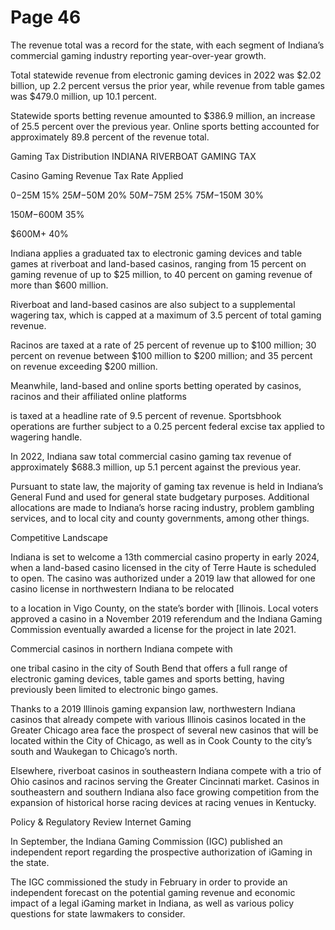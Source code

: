# Page 46

The revenue total was a record for the state, with each
segment of Indiana’s commercial gaming industry
reporting year-over-year growth.

Total statewide revenue from electronic gaming devices in
2022 was $2.02 billion, up 2.2 percent versus the prior
year, while revenue from table games was $479.0 million,
up 10.1 percent.

Statewide sports betting revenue amounted to $386.9
million, an increase of 25.5 percent over the previous year.
Online sports betting accounted for approximately 89.8
percent of the revenue total.

Gaming Tax Distribution
INDIANA RIVERBOAT GAMING TAX

Casino Gaming Revenue Tax Rate Applied

$0-$25M 15%
$25M-$50M 20%
$50M-$75M 25%
$75M-$150M 30%

$150M-$600M 35%

$600M+ 40%

Indiana applies a graduated tax to electronic gaming
devices and table games at riverboat and land-based
casinos, ranging from 15 percent on gaming revenue of up
to $25 million, to 40 percent on gaming revenue of more
than $600 million.

Riverboat and land-based casinos are also subject to a
supplemental wagering tax, which is capped at a maximum
of 3.5 percent of total gaming revenue.

Racinos are taxed at a rate of 25 percent of revenue up
to $100 million; 30 percent on revenue between $100
million to $200 million; and 35 percent on revenue
exceeding $200 million.

Meanwhile, land-based and online sports betting operated
by casinos, racinos and their affiliated online platforms

is taxed at a headline rate of 9.5 percent of revenue.
Sportsbhook operations are further subject to a 0.25
percent federal excise tax applied to wagering handle.

In 2022, Indiana saw total commercial casino gaming tax
revenue of approximately $688.3 million, up 5.1 percent
against the previous year.

Pursuant to state law, the majority of gaming tax revenue
is held in Indiana’s General Fund and used for general
state budgetary purposes. Additional allocations are made
to Indiana’s horse racing industry, problem gambling
services, and to local city and county governments, among
other things.

Competitive Landscape

Indiana is set to welcome a 13th commercial casino
property in early 2024, when a land-based casino licensed
in the city of Terre Haute is scheduled to open. The casino
was authorized under a 2019 law that allowed for one
casino license in northwestern Indiana to be relocated

to a location in Vigo County, on the state’s border with
[llinois. Local voters approved a casino in a November
2019 referendum and the Indiana Gaming Commission
eventually awarded a license for the project in late 2021.

Commercial casinos in northern Indiana compete with

one tribal casino in the city of South Bend that offers a
full range of electronic gaming devices, table games and
sports betting, having previously been limited to electronic
bingo games.

Thanks to a 2019 lllinois gaming expansion law,
northwestern Indiana casinos that already compete with
various lllinois casinos located in the Greater Chicago
area face the prospect of several new casinos that will
be located within the City of Chicago, as well as in Cook
County to the city’s south and Waukegan to Chicago’s
north.

Elsewhere, riverboat casinos in southeastern Indiana
compete with a trio of Ohio casinos and racinos serving
the Greater Cincinnati market. Casinos in southeastern
and southern Indiana also face growing competition from
the expansion of historical horse racing devices at racing
venues in Kentucky.

Policy & Regulatory Review
Internet Gaming

In September, the Indiana Gaming Commission (IGC)
published an independent report regarding the prospective
authorization of iGaming in the state.

The IGC commissioned the study in February in order to
provide an independent forecast on the potential gaming
revenue and economic impact of a legal iGaming market
in Indiana, as well as various policy questions for state
lawmakers to consider.

